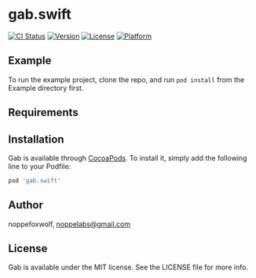 # gab.swift

[![CI Status](https://img.shields.io/travis/noppefoxwolf/Gab.svg?style=flat)](https://travis-ci.org/noppefoxwolf/Gab)
[![Version](https://img.shields.io/cocoapods/v/Gab.svg?style=flat)](https://cocoapods.org/pods/Gab)
[![License](https://img.shields.io/cocoapods/l/Gab.svg?style=flat)](https://cocoapods.org/pods/Gab)
[![Platform](https://img.shields.io/cocoapods/p/Gab.svg?style=flat)](https://cocoapods.org/pods/Gab)

## Example

To run the example project, clone the repo, and run `pod install` from the Example directory first.

## Requirements

## Installation

Gab is available through [CocoaPods](https://cocoapods.org). To install
it, simply add the following line to your Podfile:

```ruby
pod 'gab.swift'
```

## Author

noppefoxwolf, noppelabs@gmail.com

## License

Gab is available under the MIT license. See the LICENSE file for more info.
